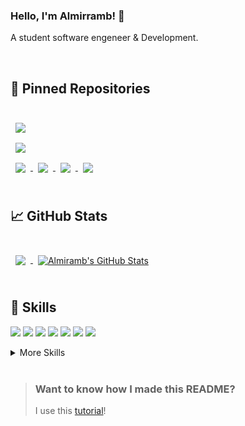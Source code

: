 ### Hello, I'm Almirramb! 👋
A student software engeneer & Development.


<br>

## 📌 Pinned Repositories

<br>

<a href="https://github.com/almirramb/blogatico.git">
  <img align="center" style="margin:0.5rem" src="https://github-readme-stats.vercel.app/api/pin/?username=almirramb&repo=blogatico&title_color=ffffff&text_color=c9cacc&icon_color=4AB197&bg_color=1A2B34" />
</a>

<br>

<a href="https://github.com/almirramb/Ionic3-Curse.git">
  <img align="center" style="margin:0.5rem" src="https://github-readme-stats.vercel.app/api/pin/?username=almirramb&repo=Ionic3-Curse&title_color=ffffff&text_color=c9cacc&icon_color=4AB197&bg_color=1A2B34" />
</a>

<br>

<a href="https://github.com/almirramb/ionic-3-essencial.git">
  <img align="center" style="margin:0.5rem" src="https://github-readme-stats.vercel.app/api/pin/?username=almirramb&repo=ionic-3-essencial&title_color=ffffff&text_color=c9cacc&icon_color=4AB197&bg_color=1A2B34" />
</a>

<a href="https://github.com/almirramb/partiuformar.git">
  <img align="center" style="margin:0.5rem" src="https://github-readme-stats.vercel.app/api/pin/?username=almirramb&repo=partiuformar&title_color=ffffff&text_color=c9cacc&icon_color=4AB197&bg_color=1A2B34" />
</a>

<a href="https://github.com/almirramb/partiuformar.git">
  <img align="center" style="margin:0.5rem" src="https://github-readme-stats.vercel.app/api/pin/?username=almirramb&repo=partiuformar&title_color=ffffff&text_color=c9cacc&icon_color=4AB197&bg_color=1A2B34" />
</a>

<a href="https://github.com/almirramb/partiuformar.git">
  <img align="center" style="margin:0.5rem" src="https://github-readme-stats.vercel.app/api/pin/?username=almirramb&repo=partiuformar&title_color=ffffff&text_color=c9cacc&icon_color=4AB197&bg_color=1A2B34" />
</a>


<br>
<br>

## &#x1f4c8; GitHub Stats

<br>

<a href="https://github.com/almirramb">
  <img align="center" style="margin:0.5rem" src="https://github-readme-stats.vercel.app/api/top-langs/?username=almirramb&hide=html,css&title_color=ffffff&text_color=c9cacc&icon_color=4AB197&bg_color=1A2B34" />
</a>

<a href="https://github.com/almirramb">
  <img align="center" style="margin:0.5rem" src="https://github-readme-stats.vercel.app/api?username=almirramb&show_icons=true&line_height=27&count_private=true&title_color=ffffff&text_color=c9cacc&icon_color=4AB097&bg_color=1A2B34" alt="Almiramb's GitHub Stats" />
</a>

<br>
<br>

## 💼 Skills

![](https://img.shields.io/badge/Code-Java-informational?style=flat&logo=Java&logoColor=white&color=4AB197)
![](https://img.shields.io/badge/Code-JavaScript-informational?style=flat&logo=JavaScript&logoColor=white&color=4AB197)
![](https://img.shields.io/badge/Code-Ionic-informational?style=flat&logo=ionic&logoColor=white&color=4AB197)
![](https://img.shields.io/badge/Code-MySQL-informational?style=flat&logo=MySQL&logoColor=white&color=4AB197)
![](https://img.shields.io/badge/Code-React-informational?style=flat&logo=react&logoColor=white&color=4AB197)
![](https://img.shields.io/badge/Code-TypeScript-informational?style=flat&logo=TypeScript&logoColor=white&color=4AB197)
![](https://img.shields.io/badge/Style-CSS-informational?style=flat&logo=css3&logoColor=white&color=4AB197)



<details>
<summary>More Skills</summary>
<br>

![](https://img.shields.io/badge/Visual_Studio_Code-0078D4?style=for-the-badge&logo=visual%20studio%20code&logoColor=white)
![](https://img.shields.io/badge/Eclipse-2C2255?style=for-the-badge&logo=eclipse&logoColor=white)
![](https://img.shields.io/badge/apache%20netbeans-1B6AC6?style=for-the-badge&logo=apache%20netbeans%20IDE&logoColor=white)
![](https://img.shields.io/badge/Bootstrap-563D7C?style=for-the-badge&logo=bootstrap&logoColor=white)
![](https://img.shields.io/badge/Ionic-3880FF?style=for-the-badge&logo=ionic&logoColor=white)
![](https://img.shields.io/badge/Python-14354C?style=for-the-badge&logo=python&logoColor=white)
![](https://img.shields.io/badge/HTML-239120?style=for-the-badge&logo=html5&logoColor=white)
![](https://img.shields.io/badge/MariaDB-003545?style=for-the-badge&logo=mariadb&logoColor=white)




<br>

![](https://img.shields.io/badge/Tools-Jenkins-informational?style=flat&logo=jenkins&logoColor=white&color=4AB197)
![](https://img.shields.io/badge/Tools-SonarQube-informational?style=flat&logo=SonarQube&logoColor=white&color=4AB197)
![](https://img.shields.io/badge/Tools-Postman-informational?style=flat&logo=Postman&logoColor=white&color=4AB197)
![](https://img.shields.io/badge/Tools-GitHub-informational?style=flat&logo=GitHub&logoColor=white&color=4AB197)
![](https://img.shields.io/badge/Tools-Trello-informational?style=flat&logo=Jira-Software&logoColor=white&color=4AB197)

</details>

<br>


> ### Want to know how I made this README?
>
> I use this [tutorial](https://braydoncoyer.dev/blog/creating-a-killer-github-profile-readme-part-1/)!
